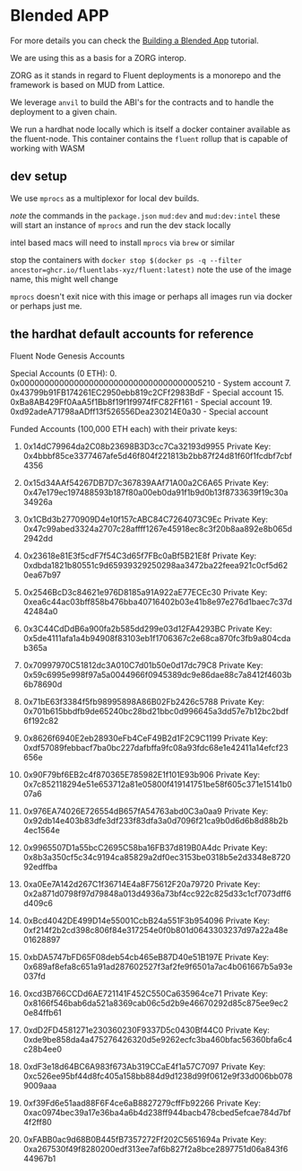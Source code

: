 # Blended APP

For more details you can check the [Building a Blended App](https://docs.fluentlabs.xyz/learn/developer-guides/building-a-blended-app) tutorial.

We are using this as a basis for a ZORG interop.

ZORG as it stands in regard to Fluent deployments is a monorepo and the framework is based on MUD from Lattice.

We leverage `anvil` to build the ABI's for the contracts and to handle the deployment to a given chain.

We run a hardhat node locally which is itself a docker container available as the fluent-node. This container contains the `fluent` rollup that is capable of working with WASM

## dev setup

We use `mprocs` as a multiplexor for local dev builds.

*note* the commands in the `package.json` `mud:dev` and `mud:dev:intel`
these will start an instance of `mprocs` and run the dev stack locally

intel based macs will need to install `mprocs` via `brew` or similar

stop the containers with
```docker stop $(docker ps -q --filter ancestor=ghcr.io/fluentlabs-xyz/fluent:latest)```
note the use of the image name, this might well change

`mprocs` doesn't exit nice with this image or perhaps all images run via docker or perhaps just me.


## the hardhat default accounts for reference
 Fluent Node Genesis Accounts
 
 Special Accounts (0 ETH):
 0. 0x0000000000000000000000000000000000005210 - System account
 7. 0x43799b91FB174261EC2950ebb819c2CFf2983BdF - Special account
 15. 0xBa8AB429Ff0AaA5f1Bb8f19f1f9974fFC82Ff161 - Special account
 19. 0xd92adeA71798aADff13f526556Dea230214E0a30 - Special account
 
 Funded Accounts (100,000 ETH each) with their private keys:
 
 1. 0x14dC79964da2C08b23698B3D3cc7Ca32193d9955
    Private Key: 0x4bbbf85ce3377467afe5d46f804f221813b2bb87f24d81f60f1fcdbf7cbf4356
 
 2. 0x15d34AAf54267DB7D7c367839AAf71A00a2C6A65
    Private Key: 0x47e179ec197488593b187f80a00eb0da91f1b9d0b13f8733639f19c30a34926a
 
 3. 0x1CBd3b2770909D4e10f157cABC84C7264073C9Ec
    Private Key: 0x47c99abed3324a2707c28affff1267e45918ec8c3f20b8aa892e8b065d2942dd
 
 4. 0x23618e81E3f5cdF7f54C3d65f7FBc0aBf5B21E8f
    Private Key: 0xdbda1821b80551c9d65939329250298aa3472ba22feea921c0cf5d620ea67b97
 
 5. 0x2546BcD3c84621e976D8185a91A922aE77ECEc30
    Private Key: 0xea6c44ac03bff858b476bba40716402b03e41b8e97e276d1baec7c37d42484a0
 
 6. 0x3C44CdDdB6a900fa2b585dd299e03d12FA4293BC
    Private Key: 0x5de4111afa1a4b94908f83103eb1f1706367c2e68ca870fc3fb9a804cdab365a
 
 8. 0x70997970C51812dc3A010C7d01b50e0d17dc79C8
    Private Key: 0x59c6995e998f97a5a0044966f0945389dc9e86dae88c7a8412f4603b6b78690d
 
 9. 0x71bE63f3384f5fb98995898A86B02Fb2426c5788
    Private Key: 0x701b615bbdfb9de65240bc28bd21bbc0d996645a3dd57e7b12bc2bdf6f192c82
 
 10. 0x8626f6940E2eb28930eFb4CeF49B2d1F2C9C1199
     Private Key: 0xdf57089febbacf7ba0bc227dafbffa9fc08a93fdc68e1e42411a14efcf23656e
 
 11. 0x90F79bf6EB2c4f870365E785982E1f101E93b906
     Private Key: 0x7c852118294e51e653712a81e05800f419141751be58f605c371e15141b007a6
 
 12. 0x976EA74026E726554dB657fA54763abd0C3a0aa9
     Private Key: 0x92db14e403b83dfe3df233f83dfa3a0d7096f21ca9b0d6d6b8d88b2b4ec1564e
 
 13. 0x9965507D1a55bcC2695C58ba16FB37d819B0A4dc
     Private Key: 0x8b3a350cf5c34c9194ca85829a2df0ec3153be0318b5e2d3348e872092edffba
 
 14. 0xa0Ee7A142d267C1f36714E4a8F75612F20a79720
     Private Key: 0x2a871d0798f97d79848a013d4936a73bf4cc922c825d33c1cf7073dff6d409c6
 
 16. 0xBcd4042DE499D14e55001CcbB24a551F3b954096
     Private Key: 0xf214f2b2cd398c806f84e317254e0f0b801d0643303237d97a22a48e01628897
 
 17. 0xbDA5747bFD65F08deb54cb465eB87D40e51B197E
     Private Key: 0x689af8efa8c651a91ad287602527f3af2fe9f6501a7ac4b061667b5a93e037fd
 
 18. 0xcd3B766CCDd6AE721141F452C550Ca635964ce71
     Private Key: 0x8166f546bab6da521a8369cab06c5d2b9e46670292d85c875ee9ec20e84ffb61
 
 20. 0xdD2FD4581271e230360230F9337D5c0430Bf44C0
     Private Key: 0xde9be858da4a475276426320d5e9262ecfc3ba460bfac56360bfa6c4c28b4ee0
 
 21. 0xdF3e18d64BC6A983f673Ab319CCaE4f1a57C7097
     Private Key: 0xc526ee95bf44d8fc405a158bb884d9d1238d99f0612e9f33d006bb0789009aaa
 
 22. 0xf39Fd6e51aad88F6F4ce6aB8827279cffFb92266
     Private Key: 0xac0974bec39a17e36ba4a6b4d238ff944bacb478cbed5efcae784d7bf4f2ff80
 
 23. 0xFABB0ac9d68B0B445fB7357272Ff202C5651694a
     Private Key: 0xa267530f49f8280200edf313ee7af6b827f2a8bce2897751d06a843f644967b1


